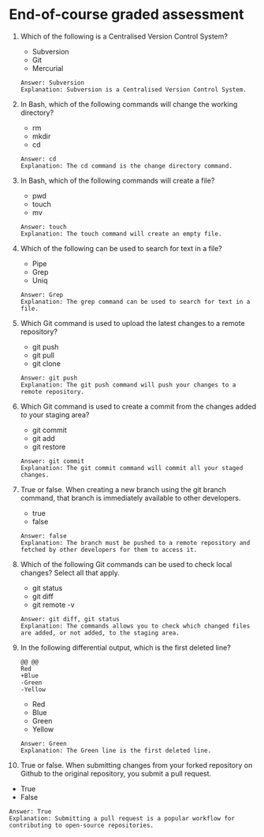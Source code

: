 # End-of-course graded assessment

1. Which of the following is a Centralised Version Control System?
   - Subversion
   - Git
   - Mercurial
   ```
   Answer: Subversion
   Explanation: Subversion is a Centralised Version Control System.
   ```

2. In Bash, which of the following commands will change the working directory?
   - rm
   - mkdir
   - cd
   ```
   Answer: cd
   Explanation: The cd command is the change directory command.
   ```

3. In Bash, which of the following commands will create a file?
   - pwd
   - touch
   - mv
   ```
   Answer: touch
   Explanation: The touch command will create an empty file.
   ```

4. Which of the following can be used to search for text in a file?
   - Pipe
   - Grep
   - Uniq
   ```
   Answer: Grep
   Explanation: The grep command can be used to search for text in a file.
   ```

5. Which Git command is used to upload the latest changes to a remote repository?
   - git push
   - git pull
   - git clone
   ```
   Answer: git push
   Explanation: The git push command will push your changes to a remote repository.
   ```

6. Which Git command is used to create a commit from the changes added to your staging area?
   - git commit
   - git add
   - git restore
   ```
   Answer: git commit
   Explanation: The git commit command will commit all your staged changes.
   ```

7. True or false. When creating a new branch using the git branch command, that branch is immediately available to other developers.
   - true
   - false
   ```
   Answer: false
   Explanation: The branch must be pushed to a remote repository and fetched by other developers for them to access it.
   ```

8. Which of the following Git commands can be used to check local changes? Select all that apply.
   - git status
   - git diff
   - git remote -v
   ```
   Answer: git diff, git status
   Explanation: The commands allows you to check which changed files are added, or not added, to the staging area.
   ```

9. In the following differential output, which is the first deleted line?
   ```
   @@ @@
   Red
   +Blue
   -Green
   -Yellow
   ```
   - Red
   - Blue
   - Green
   - Yellow
   ```
   Answer: Green
   Explanation: The Green line is the first deleted line.
   ```

10. True or false. When submitting changes from your forked repository on Github to the original repository, you submit a pull request.
   - True
   - False
   ```
   Answer: True
   Explanation: Submitting a pull request is a popular workflow for contributing to open-source repositories.
   ```